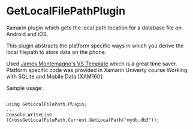 # GetLocalFilePathPlugin
Xamarin plugin which gets the local path location for a database file on Android and iOS.

This plugin abstracts the platform specific ways in which you derive the local filepath to store data on the phone.

Used [James Montemagno's VS Template](https://visualstudiogallery.msdn.microsoft.com/afead421-3fbf-489a-a4e8-4a244ecdbb1e) which is a great time saver.  Platform specific code was provided in Xamarin Univerty course Working with SQLite and Mobile Data [XAM160].

Sample usage:

<pre><code>
using GetLocalFilePath.Plugin;
...
Console.WriteLine (CrossGetLocalFilePath.Current.GetLocalPath("mydb.db3"));
</code></pre>
